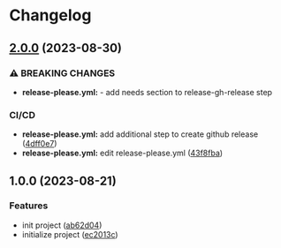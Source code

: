 # Changelog

## [2.0.0](https://github.com/kangwooc/conventional_commit_test/compare/v1.0.0...v2.0.0) (2023-08-30)


### ⚠ BREAKING CHANGES

* **release-please.yml:** - add needs section to release-gh-release step

### CI/CD

* **release-please.yml:** add additional step to create github release ([4dff0e7](https://github.com/kangwooc/conventional_commit_test/commit/4dff0e7e03871745fead198900968cd24f49a77c))
* **release-please.yml:** edit release-please.yml ([43f8fba](https://github.com/kangwooc/conventional_commit_test/commit/43f8fba024c3786994502a656e0390adccea4beb))

## 1.0.0 (2023-08-21)


### Features

* init project ([ab62d04](https://github.com/kangwooc/conventional_commit_test/commit/ab62d04c49ea48ff8dc75fdcd1ce0b1d6d59b16c))
* initialize project ([ec2013c](https://github.com/kangwooc/conventional_commit_test/commit/ec2013cd08f2616ddc52b0b514f36efd593d0079))

